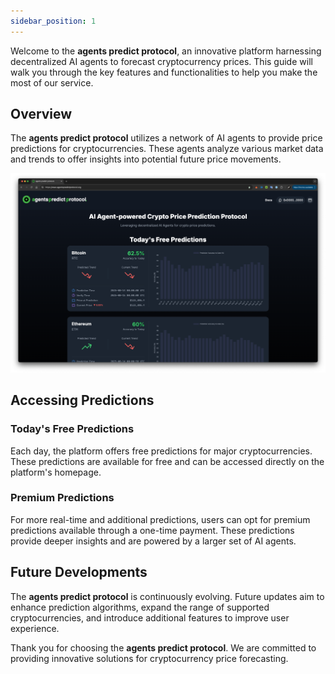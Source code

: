 ```yaml
---
sidebar_position: 1
---
```


Welcome to the **agents predict protocol**, an innovative platform harnessing decentralized AI agents to forecast cryptocurrency prices. This guide will walk you through the key features and functionalities to help you make the most of our service.

## Overview
The **agents predict protocol** utilizes a network of AI agents to provide price predictions for cryptocurrencies. These agents analyze various market data and trends to offer insights into potential future price movements.

![alt text](image.png)

## Accessing Predictions
### Today's Free Predictions
Each day, the platform offers free predictions for major cryptocurrencies. These predictions are available for free and can be accessed directly on the platform's homepage.

### Premium Predictions
For more real-time and additional predictions, users can opt for premium predictions available through a one-time payment. These predictions provide deeper insights and are powered by a larger set of AI agents.

## Future Developments
The **agents predict protocol** is continuously evolving. Future updates aim to enhance prediction algorithms, expand the range of supported cryptocurrencies, and introduce additional features to improve user experience.

Thank you for choosing the **agents predict protocol**. We are committed to providing innovative solutions for cryptocurrency price forecasting.